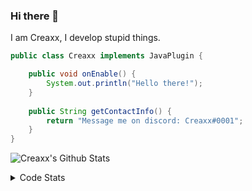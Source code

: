 ### Hi there 👋

I am Creaxx, I develop stupid things. 

```java
public class Creaxx implements JavaPlugin {

    public void onEnable() {
        System.out.println("Hello there!");
    }
    
    public String getContactInfo() {
        return "Message me on discord: Creaxx#0001";
    }
}
```

![Creaxx's Github Stats](https://github-readme-stats.vercel.app/api?username=CreaxxOG&show_icons=true&theme=dark&count_private=true)

<details>
  <summary>Code Stats</summary>

<!--START_SECTION:waka-->
![Code Time](http://img.shields.io/badge/Code%20Time-1%2C388%20hrs%2053%20mins-blue)

![Lines of code](https://img.shields.io/badge/From%20Hello%20World%20I%27ve%20Written-611.7%20thousand%20lines%20of%20code-blue)

**🐱 My GitHub Data** 

> 📦 104.1 kB Used in GitHub's Storage 
 > 
> 🏆 2,126 Contributions in the Year 2023
 > 
> 🚫 Not Opted to Hire
 > 
> 📜 4 Public Repositories 
 > 
> 🔑 3 Private Repositories 
 > 
**I'm a Night 🦉** 

```text
🌞 Morning                295 commits         ██░░░░░░░░░░░░░░░░░░░░░░░   07.15 % 
🌆 Daytime                1731 commits        ██████████░░░░░░░░░░░░░░░   41.96 % 
🌃 Evening                2013 commits        ████████████░░░░░░░░░░░░░   48.80 % 
🌙 Night                  86 commits          █░░░░░░░░░░░░░░░░░░░░░░░░   02.08 % 
```
📅 **I'm Most Productive on Saturday** 

```text
Monday                   515 commits         ███░░░░░░░░░░░░░░░░░░░░░░   12.48 % 
Tuesday                  577 commits         ███░░░░░░░░░░░░░░░░░░░░░░   13.99 % 
Wednesday                606 commits         ████░░░░░░░░░░░░░░░░░░░░░   14.69 % 
Thursday                 632 commits         ████░░░░░░░░░░░░░░░░░░░░░   15.32 % 
Friday                   391 commits         ██░░░░░░░░░░░░░░░░░░░░░░░   09.48 % 
Saturday                 722 commits         ████░░░░░░░░░░░░░░░░░░░░░   17.50 % 
Sunday                   682 commits         ████░░░░░░░░░░░░░░░░░░░░░   16.53 % 
```


📊 **This Week I Spent My Time On** 

```text
💬 Programming Languages: 
Java                     6 hrs               ████████████████████░░░░░   81.91 % 
Kotlin                   54 mins             ███░░░░░░░░░░░░░░░░░░░░░░   12.35 % 
YAML                     17 mins             █░░░░░░░░░░░░░░░░░░░░░░░░   03.97 % 
XML                      7 mins              ░░░░░░░░░░░░░░░░░░░░░░░░░   01.65 % 
IDEA_MODULE              0 secs              ░░░░░░░░░░░░░░░░░░░░░░░░░   00.11 % 

🔥 Editors: 
IntelliJ                 7 hrs 19 mins       █████████████████████████   100.00 % 
```

**I Mostly Code in Java** 

```text
Java                     57 repos            ███████████████████░░░░░░   76.00 % 
Kotlin                   10 repos            ███░░░░░░░░░░░░░░░░░░░░░░   13.33 % 
CSS                      2 repos             █░░░░░░░░░░░░░░░░░░░░░░░░   02.67 % 
JavaScript               2 repos             █░░░░░░░░░░░░░░░░░░░░░░░░   02.67 % 
EJS                      1 repo              ░░░░░░░░░░░░░░░░░░░░░░░░░   01.33 % 
```




 Last Updated on 11/07/2023 12:42:09 UTC
<!--END_SECTION:waka-->
</details>
